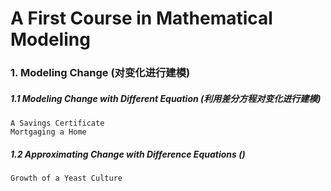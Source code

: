 # A First Course in Mathematical Modeling

### 1. Modeling Change (对变化进行建模)
##### 1.1 Modeling Change with Different Equation (利用差分方程对变化进行建模)
    A Savings Certificate
    Mortgaging a Home

##### 1.2 Approximating Change with Difference Equations ()
    Growth of a Yeast Culture
    